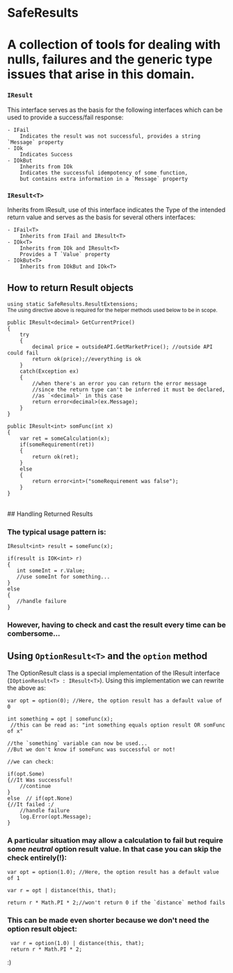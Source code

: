 # SafeResults

# A collection of tools for dealing with nulls, failures and the generic type issues that arise in this domain.

### `IResult`
This interface serves as the basis for the following interfaces which can be used to provide a success/fail response:

	- IFail
		Indicates the result was not successful, provides a string `Message` property
	- IOk
		Indicates Success
	- IOkBut
		Inherits from IOk
		Indicates the successful idempotency of some function, 
		but contains extra information in a `Message` property

### `IResult<T>`
Inherits from IResult, use of this interface indicates the Type of the intended return value and serves as the basis for several others interfaces:
	
	- IFail<T>
		Inherits from IFail and IResult<T>
	- IOk<T> 
		Inherits from IOk and IResult<T>
  		Provides a T `Value` property
	- IOkBut<T>
		Inherits from IOkBut and IOk<T>
	
## How to return Result objects
  
`using static SafeResults.ResultExtensions;` <br>
<sub>The using directive above is required for the helper methods used below to be in scope.</sub>
```
public IResult<decimal> GetCurrentPrice()
{
	try
	{
		decimal price = outsideAPI.GetMarketPrice(); //outside API could fail
		return ok(price);//everything is ok
	}
	catch(Exception ex)
	{
		//when there's an error you can return the error message
		//since the return type can't be inferred it must be declared,
  		//as `<decimal>` in this case
		return error<decimal>(ex.Message); 
	}
}
```
```
public IResult<int> somFunc(int x)
{
	var ret = someCalculation(x);
	if(someRequirement(ret))
	{
		return ok(ret);
	}
	else
	{
		return error<int>("someRequirement was false");
	}
}
```
<br>
## Handling Returned Results


### The typical usage pattern is:

 ```
IResult<int> result = someFunc(x);

if(result is IOK<int> r)
{
	int someInt = r.Value;
	//use someInt for something...
}
else
{
	//handle failure
}
```

### However, having to check and cast the result every time can be combersome...<br>  

## Using `OptionResult<T>` and the `option` method

The OptionResult<T> class is a special implementation of the IResult<T> interface (`IOptionResult<T> : IResult<T>`). Using this implementation we can rewrite the above as:
```
var opt = option(0); //Here, the option result has a default value of 0

int something = opt | someFunc(x);
 //this can be read as: "int something equals option result OR somFunc of x"

//the `something` variable can now be used...
//But we don't know if someFunc was successful or not!

//we can check:

if(opt.Some)
{//It Was successful!
	//continue
}
else  // if(opt.None)
{//It failed :/
	//handle failure
	log.Error(opt.Message);
}
```
### A particular situation may allow a calculation to fail but require some *neutral* option result value.  In that case you can skip the check entirely(!):
```
var opt = option(1.0); //Here, the option result has a default value of 1

var r = opt | distance(this, that);

return r * Math.PI * 2;//won't return 0 if the `distance` method fails
```
### This can be made even shorter because we don't need the option result object:
```
 var r = option(1.0) | distance(this, that);
 return r * Math.PI * 2;
```
:)
